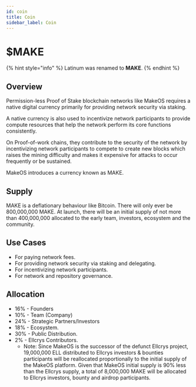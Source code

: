 ```yaml
---
id: coin
title: Coin
sidebar_label: Coin
---
```


# $MAKE

{% hint style="info" %}
Latinum was renamed to **MAKE**.&#x20;
{% endhint %}

## Overview

Permission-less Proof of Stake blockchain networks like MakeOS requires a native digital currency primarily for providing network security via staking.&#x20;

A native currency is also used to incentivize network participants to provide compute resources that help the network perform its core functions consistently.

On Proof-of-work chains, they contribute to the security of the network by incentivizing network participants to compete to create new blocks which raises the mining difficulty and makes it expensive for attacks to occur frequently or be sustained.

MakeOS introduces a currency known as MAKE.&#x20;

## Supply

MAKE is a deflationary behaviour like Bitcoin. There will only ever be 800,000,000 MAKE. At launch, there will be an initial supply of not more than 400,000,000  allocated to the early team, investors, ecosystem and the community.&#x20;

## Use Cases

* For paying network fees.
* For providing network security via staking and delegating.
* For incentivizing network participants.
* For network and repository governance.

## Allocation

* 16% - Founders
* 10% - Team (Company)
* 24% - Strategic Partners/Investors&#x20;
* 18% - Ecosystem.
* 30% - Public Distribution.
* 2% - Ellcrys Contributors.
  * Note: Since MakeOS is the successor of the defunct Ellcrys project, 19,000,000 ELL distributed to Ellcrys investors & bounties participants will be reallocated proportionally to the initial supply of the MakeOS platform. Given that MakeOS initial supply is 90% less than the Ellcrys supply, a total of 8,000,000 MAKE will be allocated to Ellcrys investors, bounty and airdrop participants.&#x20;
